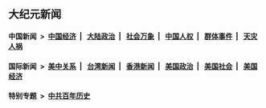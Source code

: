 ## 大纪元新闻

#### 中国新闻 &nbsp;>&nbsp; [中国经济](indexes/ncid283/README.md?01160445) &nbsp;| &nbsp; [大陆政治](indexes/ncid277/README.md?01160445) &nbsp;| &nbsp; [社会万象](indexes/ncid282/README.md?01160445) &nbsp;| &nbsp; [中国人权](indexes/ncid278/README.md?01160445) &nbsp;| &nbsp; [群体事件](indexes/ncid279/README.md?01160445) &nbsp;| &nbsp; [天灾人祸](indexes/ncid280/README.md?01160445)

#### 国际新闻 &nbsp;>&nbsp; [美中关系](indexes/nf1412576/README.md?01160445) &nbsp;| &nbsp; [台湾新闻](indexes/ncid1349361/README.md?01160445) &nbsp;| &nbsp; [香港新闻](indexes/ncid1349362/README.md?01160445) &nbsp;| &nbsp; [美国政治](indexes/ncid1078159/README.md?01160445) &nbsp;| &nbsp; [美国社会](indexes/ncid1078160/README.md?01160445) &nbsp;| &nbsp; [美国经济](indexes/ncid1078158/README.md?01160445)

#### 特别专题 &nbsp;>&nbsp; [中共百年历史](https://github.com/epoch-news/epoch-special/blob/master/README.md?01160445)  
